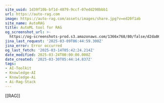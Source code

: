 ```yaml
---
site_uuid: 1d39f10b-bf1d-4079-9ccf-07edd290bbb1
url: https://auto-rag.com
image: https://auto-rag.com/assets/images/share.jpg?v=ed20f1ab
site_name: AutoRAG
title: AutoML tool for RAG
og_screenshot_url: >-
  https://og-screenshots-prod.s3.amazonaws.com/1366x768/80/false/d2da8633d09a9e301907b9a378d17816df77e5065f2dd7cb632c2d286c5ea706.jpeg
jina_last_request: '2025-03-09T06:44:59.300Z'
jina_error: Error occurred
og_last_fetch: '2025-03-14T05:42:24.214Z'
date_modified: 2025-03-24T00:00:00.000Z
date_created: '2025-03-30T05:44:14.837Z'
tags:
- AI-Toolkit
- Knowledge-AI
- Knowledge-Ai
- Ai-Rag-Stack
---
```









[[RAG]]
